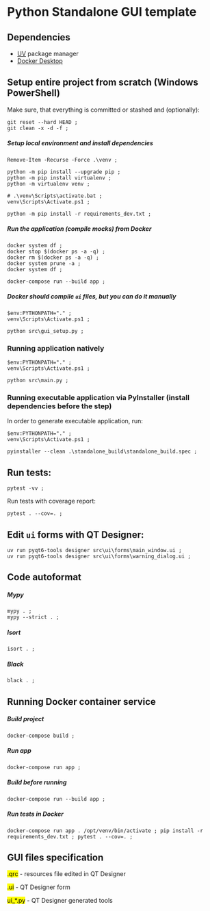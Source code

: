 # Python Standalone GUI template


## Dependencies

- [UV](https://github.com/astral-sh/uv) package manager
- [Docker Desktop](https://www.docker.com/products/docker-desktop)


## Setup entire project from scratch (Windows PowerShell)

Make sure, that everything is committed or stashed and (optionally):

```commandline
git reset --hard HEAD ; 
git clean -x -d -f ; 
```

##### Setup local environment and install dependencies

```commandline
Remove-Item -Recurse -Force .\venv ; 

python -m pip install --upgrade pip ; 
python -m pip install virtualenv ; 
python -m virtualenv venv ; 

# .\venv\Scripts\activate.bat ; 
venv\Scripts\Activate.ps1 ; 

python -m pip install -r requirements_dev.txt ; 
```

##### Run the application (compile mocks) from Docker

```commandline
docker system df ; 
docker stop $(docker ps -a -q) ; 
docker rm $(docker ps -a -q) ; 
docker system prune -a ; 
docker system df ; 

docker-compose run --build app ; 
```

##### Docker should compile ```ui``` files, but you can do it manually

```commandline
$env:PYTHONPATH="." ; 
venv\Scripts\Activate.ps1 ; 

python src\gui_setup.py ; 
```

### Running application natively

```commandline
$env:PYTHONPATH="." ; 
venv\Scripts\Activate.ps1 ; 

python src\main.py ; 
```

### Running executable application via PyInstaller (install dependencies before the step)

In order to generate executable application, run:
```commandline
$env:PYTHONPATH="." ; 
venv\Scripts\Activate.ps1 ; 

pyinstaller --clean .\standalone_build\standalone_build.spec ; 
```


## Run tests:

```commandline
pytest -vv ; 
```

Run tests with coverage report:

```commandline
pytest . --cov=. ; 
```


## Edit `ui` forms with QT Designer:

```commandline
uv run pyqt6-tools designer src\ui\forms\main_window.ui ;
uv run pyqt6-tools designer src\ui\forms\warning_dialog.ui ;
```


## Code autoformat

##### Mypy

```commandline
mypy . ; 
mypy --strict . ; 
```

##### Isort

```commandline
isort . ; 
```

##### Black

```commandline
black . ; 
```


## Running Docker container service

##### Build project
```commandline
docker-compose build ; 
```

##### Run app
```commandline
docker-compose run app ; 
```

##### Build before running
```commandline
docker-compose run --build app ; 
```

##### Run tests in Docker
```commandline
docker-compose run app . /opt/venv/bin/activate ; pip install -r requirements_dev.txt ; pytest . --cov=. ; 
```


## GUI files specification

<mark>.qrc</mark> - resources file edited in QT Designer

<mark>.ui</mark> - QT Designer form

<mark>ui_*.py</mark> - QT Designer generated tools
